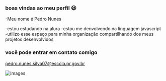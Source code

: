 ### boas vindas ao meu perfil 😆

-Meu nome é Pedro Nunes

-estou estudando na alura 
-estou me denvolvendo na linguagem javascript
-utilizo esse espaço para minha organização compartilhando dos meus projetos desenvolvidos

### você pode entrar em contato comigo 

pedro.nunes.silva07@escola.pr.gov.br 

![images](https://github.com/Pedro-gelo-agachando/trabalho/assets/145453550/cda4f3e2-f5a0-40dd-82e2-39bc032a4261)
